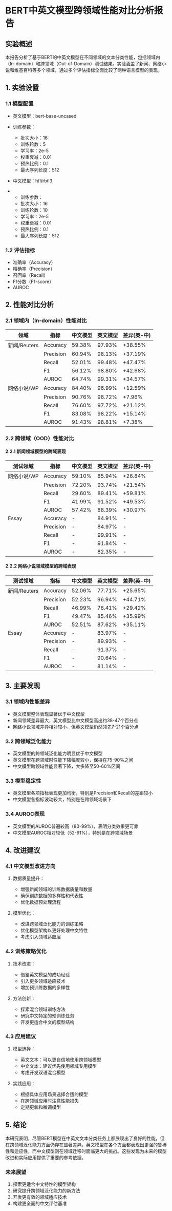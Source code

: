 # BERT中英文模型跨领域性能对比分析报告

## 实验概述

本报告分析了基于BERT的中英文模型在不同领域的文本分类性能，包括领域内（In-domain）和跨领域（Out-of-Domain）测试结果。实验涵盖了新闻、网络小说和维基百科等多个领域，通过多个评估指标全面比较了两种语言模型的表现。

## 1. 实验设置

### 1.1 模型配置
- 英文模型：bert-base-uncased
- 训练参数：
  - 批次大小：16
  - 训练轮数：5
  - 学习率：2e-5
  - 权重衰减：0.01
  - 预热比例：0.1
  - 最大序列长度：512

- 中文模型：hfl/rbtl3
- - 训练参数：
  - 批次大小：16
  - 训练轮数：10
  - 学习率：2e-5
  - 权重衰减：0.01
  - 预热比例：0.1
  - 最大序列长度：512
### 1.2 评估指标
- 准确率（Accuracy）
- 精确率（Precision）
- 召回率（Recall）
- F1分数（F1-score）
- AUROC

## 2. 性能对比分析

### 2.1 领域内（In-domain）性能对比

| 领域 | 指标 | 中文模型 | 英文模型 | 差异(英-中) |
|------|------|----------|-----------|-------------|
| 新闻/Reuters | Accuracy | 59.38% | 97.93% | +38.55% |
|              | Precision | 60.94% | 98.13% | +37.19% |
|              | Recall | 52.01% | 99.48% | +47.47% |
|              | F1 | 56.12% | 98.80% | +42.68% |
|              | AUROC | 64.74% | 99.31% | +34.57% |
| 网络小说/WP | Accuracy | 84.40% | 96.99% | +12.59% |
|             | Precision | 90.76% | 98.72% | +7.96% |
|             | Recall | 76.60% | 97.72% | +21.12% |
|             | F1 | 83.08% | 98.22% | +15.14% |
|             | AUROC | 91.43% | 98.81% | +7.38% |

### 2.2 跨领域（OOD）性能对比

#### 2.2.1 新闻领域模型的跨域表现

| 测试领域 | 指标 | 中文模型 | 英文模型 | 差异(英-中) |
|----------|------|----------|-----------|-------------|
| 网络小说/WP | Accuracy | 59.10% | 85.94% | +26.84% |
|             | Precision | 72.20% | 93.74% | +21.54% |
|             | Recall | 29.60% | 89.41% | +59.81% |
|             | F1 | 41.99% | 91.52% | +49.53% |
|             | AUROC | 57.42% | 88.39% | +30.97% |
| Essay | Accuracy | - | 84.91% | - |
|       | Precision | - | 84.97% | - |
|       | Recall | - | 99.91% | - |
|       | F1 | - | 91.84% | - |
|       | AUROC | - | 82.35% | - |

#### 2.2.2 网络小说领域模型的跨域表现

| 测试领域 | 指标 | 中文模型 | 英文模型 | 差异(英-中) |
|----------|------|----------|-----------|-------------|
| 新闻/Reuters | Accuracy | 52.06% | 77.71% | +25.65% |
|              | Precision | 52.23% | 96.94% | +44.71% |
|              | Recall | 46.99% | 76.41% | +29.42% |
|              | F1 | 49.47% | 85.46% | +35.99% |
|              | AUROC | 52.51% | 87.62% | +35.11% |
| Essay | Accuracy | - | 83.97% | - |
|       | Precision | - | 89.93% | - |
|       | Recall | - | 91.37% | - |
|       | F1 | - | 90.64% | - |
|       | AUROC | - | 81.14% | - |

## 3. 主要发现

### 3.1 领域内性能差异
- 英文模型整体表现显著优于中文模型
- 新闻领域差异最大，英文模型比中文模型高出约38-47个百分点
- 网络小说领域差异相对较小，但英文模型仍然领先7-21个百分点

### 3.2 跨领域泛化能力
- 英文模型的跨领域泛化能力明显优于中文模型
- 英文模型在跨领域时性能下降幅度较小，保持在75-90%之间
- 中文模型跨领域性能显著下降，大多降至50-60%区间

### 3.3 模型稳定性
- 英文模型各项指标表现更加均衡，特别是Precision和Recall的差距较小
- 中文模型各指标波动较大，特别是在跨领域场景下

### 3.4 AUROC表现
- 英文模型的AUROC普遍较高（80-99%），表明分类效果更可靠
- 中文模型AUROC相对较低（52-91%），特别是在跨领域场景

## 4. 改进建议

### 4.1 中文模型改进方向
1. 数据质量提升：
   - 增强新闻领域的训练数据质量和数量
   - 确保训练数据的多样性和代表性
   - 优化数据预处理流程

2. 模型优化：
   - 改进跨领域泛化能力的训练策略
   - 优化模型架构以更好处理中文特性
   - 考虑引入领域适应层

### 4.2 训练策略优化
1. 技术改进：
   - 借鉴英文模型的成功经验
   - 引入更多领域适应技术
   - 增加预训练数据的多样性

2. 方法创新：
   - 探索混合领域训练方法
   - 研究中文特定的预训练任务
   - 开发更适合中文的模型结构

### 4.3 应用建议
1. 模型选择：
   - 英文文本：可以更自信地使用跨领域模型
   - 中文文本：建议优先使用领域专用模型
   - 考虑开发双语混合模型

2. 实践应用：
   - 根据具体应用场景选择合适的模型
   - 在跨领域应用时注意性能损失
   - 定期更新和微调模型

## 5. 结论

本研究表明，尽管BERT模型在中英文文本分类任务上都展现出了良好的性能，但在跨领域泛化能力方面仍存在显著差异。英文模型在各个方面都表现出更强的鲁棒性和适应性，而中文模型则在领域迁移时面临更大的挑战。这些发现为未来的模型改进和实际应用提供了重要的参考依据。

### 未来展望
1. 探索更适合中文特性的模型架构
2. 研究提升跨领域泛化能力的新方法
3. 开发更有效的领域适应技术
4. 构建更全面的中文评估基准 
